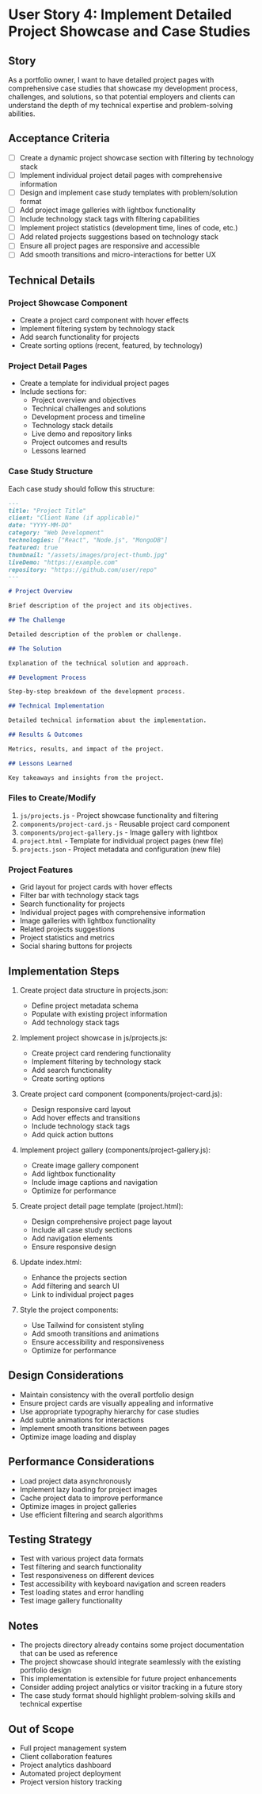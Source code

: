 # User Story 4: Implement Detailed Project Showcase and Case Studies

## Story
As a portfolio owner, I want to have detailed project pages with comprehensive case studies that showcase my development process, challenges, and solutions, so that potential employers and clients can understand the depth of my technical expertise and problem-solving abilities.

## Acceptance Criteria
- [ ] Create a dynamic project showcase section with filtering by technology stack
- [ ] Implement individual project detail pages with comprehensive information
- [ ] Design and implement case study templates with problem/solution format
- [ ] Add project image galleries with lightbox functionality
- [ ] Include technology stack tags with filtering capabilities
- [ ] Implement project statistics (development time, lines of code, etc.)
- [ ] Add related projects suggestions based on technology stack
- [ ] Ensure all project pages are responsive and accessible
- [ ] Add smooth transitions and micro-interactions for better UX

## Technical Details

### Project Showcase Component
- Create a project card component with hover effects
- Implement filtering system by technology stack
- Add search functionality for projects
- Create sorting options (recent, featured, by technology)

### Project Detail Pages
- Create a template for individual project pages
- Include sections for:
  - Project overview and objectives
  - Technical challenges and solutions
  - Development process and timeline
  - Technology stack details
  - Live demo and repository links
  - Project outcomes and results
  - Lessons learned

### Case Study Structure
Each case study should follow this structure:
```markdown
---
title: "Project Title"
client: "Client Name (if applicable)"
date: "YYYY-MM-DD"
category: "Web Development"
technologies: ["React", "Node.js", "MongoDB"]
featured: true
thumbnail: "/assets/images/project-thumb.jpg"
liveDemo: "https://example.com"
repository: "https://github.com/user/repo"
---

# Project Overview

Brief description of the project and its objectives.

## The Challenge

Detailed description of the problem or challenge.

## The Solution

Explanation of the technical solution and approach.

## Development Process

Step-by-step breakdown of the development process.

## Technical Implementation

Detailed technical information about the implementation.

## Results & Outcomes

Metrics, results, and impact of the project.

## Lessons Learned

Key takeaways and insights from the project.
```

### Files to Create/Modify
1. `js/projects.js` - Project showcase functionality and filtering
2. `components/project-card.js` - Reusable project card component
3. `components/project-gallery.js` - Image gallery with lightbox
4. `project.html` - Template for individual project pages (new file)
5. `projects.json` - Project metadata and configuration (new file)

### Project Features
- Grid layout for project cards with hover effects
- Filter bar with technology stack tags
- Search functionality for projects
- Individual project pages with comprehensive information
- Image galleries with lightbox functionality
- Related projects suggestions
- Project statistics and metrics
- Social sharing buttons for projects

## Implementation Steps
1. Create project data structure in projects.json:
   - Define project metadata schema
   - Populate with existing project information
   - Add technology stack tags

2. Implement project showcase in js/projects.js:
   - Create project card rendering functionality
   - Implement filtering by technology stack
   - Add search functionality
   - Create sorting options

3. Create project card component (components/project-card.js):
   - Design responsive card layout
   - Add hover effects and transitions
   - Include technology stack tags
   - Add quick action buttons

4. Implement project gallery (components/project-gallery.js):
   - Create image gallery component
   - Add lightbox functionality
   - Include image captions and navigation
   - Optimize for performance

5. Create project detail page template (project.html):
   - Design comprehensive project page layout
   - Include all case study sections
   - Add navigation elements
   - Ensure responsive design

6. Update index.html:
   - Enhance the projects section
   - Add filtering and search UI
   - Link to individual project pages

7. Style the project components:
   - Use Tailwind for consistent styling
   - Add smooth transitions and animations
   - Ensure accessibility and responsiveness
   - Optimize for performance

## Design Considerations
- Maintain consistency with the overall portfolio design
- Ensure project cards are visually appealing and informative
- Use appropriate typography hierarchy for case studies
- Add subtle animations for interactions
- Implement smooth transitions between pages
- Optimize image loading and display

## Performance Considerations
- Load project data asynchronously
- Implement lazy loading for project images
- Cache project data to improve performance
- Optimize images in project galleries
- Use efficient filtering and search algorithms

## Testing Strategy
- Test with various project data formats
- Test filtering and search functionality
- Test responsiveness on different devices
- Test accessibility with keyboard navigation and screen readers
- Test loading states and error handling
- Test image gallery functionality

## Notes
- The projects directory already contains some project documentation that can be used as reference
- The project showcase should integrate seamlessly with the existing portfolio design
- This implementation is extensible for future project enhancements
- Consider adding project analytics or visitor tracking in a future story
- The case study format should highlight problem-solving skills and technical expertise

## Out of Scope
- Full project management system
- Client collaboration features
- Project analytics dashboard
- Automated project deployment
- Project version history tracking